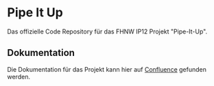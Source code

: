 # Pipe It Up

Das offizielle Code Repository für das FHNW IP12 Projekt "Pipe-It-Up".

## Dokumentation
Die Dokumentation für das Projekt kann hier auf [Confluence](https://www.cs.technik.fhnw.ch/confluence20/display/VT122106/IP12-21vt_Pipelinesystem) gefunden werden.